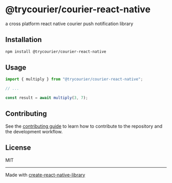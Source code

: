 # @trycourier/courier-react-native
a cross platform react native courier push notification library
## Installation

```sh
npm install @trycourier/courier-react-native
```

## Usage

```js
import { multiply } from "@trycourier/courier-react-native";

// ...

const result = await multiply(3, 7);
```

## Contributing

See the [contributing guide](CONTRIBUTING.md) to learn how to contribute to the repository and the development workflow.

## License

MIT

---

Made with [create-react-native-library](https://github.com/callstack/react-native-builder-bob)
